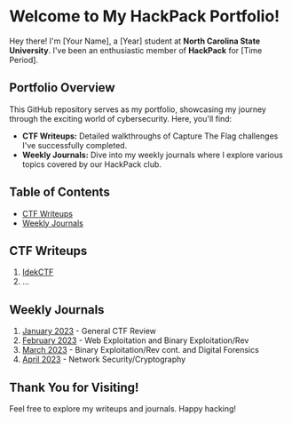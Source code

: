 # Welcome to My HackPack Portfolio!

Hey there! I'm [Your Name], a [Year] student at **North Carolina State University**. I've been an enthusiastic member of **HackPack** for [Time Period].

## Portfolio Overview

This GitHub repository serves as my portfolio, showcasing my journey through the exciting world of cybersecurity. Here, you'll find:

- **CTF Writeups:** Detailed walkthroughs of Capture The Flag challenges I've successfully completed.
- **Weekly Journals:** Dive into my weekly journals where I explore various topics covered by our HackPack club.

## Table of Contents

- [CTF Writeups](#ctf-writeups)
- [Weekly Journals](#weekly-journals)

## CTF Writeups

1. [IdekCTF](#Writeups/idekctf)
2. ...

## Weekly Journals

1. [January 2023](Weekly%20Journal/Spring%202023/January) - General CTF Review
2. [February 2023](Weekly%20Journal/Spring%202023/February) - Web Exploitation and Binary Exploitation/Rev
3. [March 2023](Weekly%20Journal/Spring%202023/March) - Binary Exploitation/Rev cont. and Digital Forensics
4. [April 2023](Weekly%20Journal/Spring%202023%/April) - Network Security/Cryptography


## Thank You for Visiting!

Feel free to explore my writeups and journals. Happy hacking!
